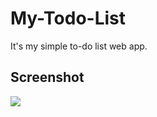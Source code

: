 # My-Todo-List
It's my simple to-do list web app.

## Screenshot
<img src="Screenshot/todo_list.png">
